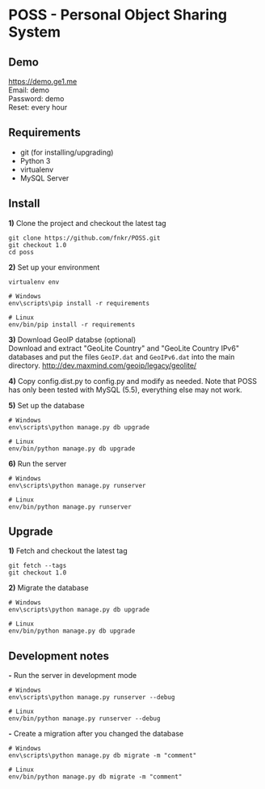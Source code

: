 # POSS - Personal Object Sharing System

## Demo
https://demo.ge1.me  
Email: demo  
Password: demo  
Reset: every hour

## Requirements
* git (for installing/upgrading)
* Python 3
* virtualenv
* MySQL Server

## Install
**1)** Clone the project and checkout the latest tag
```
git clone https://github.com/fnkr/POSS.git
git checkout 1.0
cd poss
```

**2)** Set up your environment
```
virtualenv env

# Windows
env\scripts\pip install -r requirements

# Linux
env/bin/pip install -r requirements
```

**3)** Download GeoIP databse (optional)  
Download and extract "GeoLite Country" and "GeoLite Country IPv6" databases
and put the files `GeoIP.dat` and `GeoIPv6.dat` into the main directory.
http://dev.maxmind.com/geoip/legacy/geolite/

**4)** Copy config.dist.py to config.py and modify as needed. Note that POSS has only been tested with MySQL (5.5), everything else may not work.

**5)** Set up the database
```
# Windows
env\scripts\python manage.py db upgrade

# Linux
env/bin/python manage.py db upgrade
```

**6)** Run the server
```
# Windows
env\scripts\python manage.py runserver

# Linux
env/bin/python manage.py runserver
```

## Upgrade

**1)** Fetch and checkout the latest tag
```
git fetch --tags
git checkout 1.0
```

**2)** Migrate the database
```
# Windows
env\scripts\python manage.py db upgrade

# Linux
env/bin/python manage.py db upgrade
```

## Development notes
**-** Run the server in development mode
```
# Windows
env\scripts\python manage.py runserver --debug

# Linux
env/bin/python manage.py runserver --debug
```

**-** Create a migration after you changed the database
```
# Windows
env\scripts\python manage.py db migrate -m "comment"

# Linux
env/bin/python manage.py db migrate -m "comment"
```
